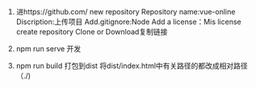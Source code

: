 1. 进https://github.com/ new repository
Repository name:vue-online
Discription:上传项目
Add.gitignore:Node Add a license：Mis license
create repository
Clone or Download复制链接

1. npm run serve 开发
2. npm run build 打包到dist
将dist/index.html中有关路径的都改成相对路径（./)